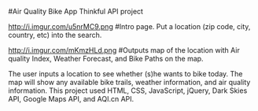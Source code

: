 #Air Quality Bike App Thinkful API project

http://i.imgur.com/u5nrMC9.png 
#Intro page.  Put a location (zip code, city, country, etc) into the search.

http://i.imgur.com/mKmzHLd.png
#Outputs map of the location with Air quality Index, Weather Forecast, and Bike Paths on the map.

The user inputs a location to see whether (s)he wants to bike today.  The map will show any available bike trails, weather information,
and air quality information.  This project used HTML, CSS, JavaScript, jQuery, Dark Skies API, Google Maps API, and AQI.cn API.  

